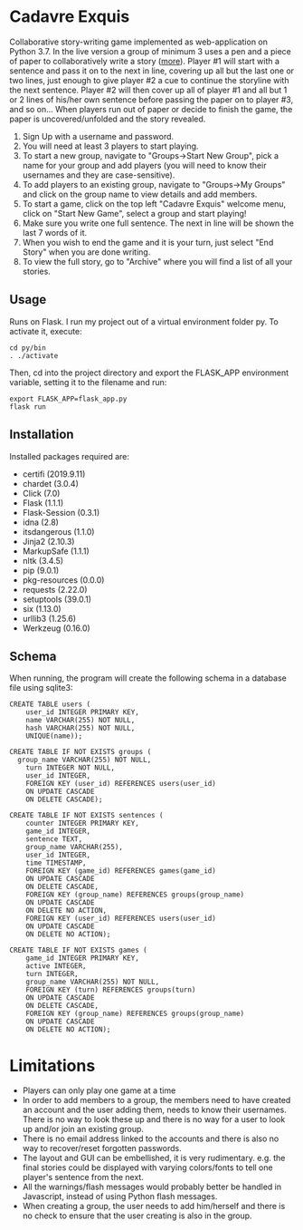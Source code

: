 # Cadavre Exquis
Collaborative story-writing game implemented as web-application on Python 3.7.
In the live version a group of minimum 3 uses a pen and a piece of paper to collaboratively write a story ([more](https://en.wikipedia.org/wiki/Exquisite_corpse)).
Player #1 will start with a sentence and pass it on to the next in line, covering up
all but the last one or two lines, just enough to give player #2 a cue to continue the storyline with
the next sentence. Player #2 will then cover up all of player #1 and all but 1 or 2 lines of his/her
own sentence before passing the paper on to player #3, and so on...
When players run out of paper or decide to finish the game, the paper is uncovered/unfolded and the
story revealed.

1. Sign Up with a username and password.
2. You will need at least 3 players to start playing.
3. To start a new group, navigate to "Groups->Start New Group", pick a name for your group and add players (you will need to know their usernames and they are case-sensitive).
4. To add players to an existing group, navigate to "Groups->My Groups" and click on the group name to view details and add members.
5. To start a game, click on the top left "Cadavre Exquis" welcome menu, click on "Start New Game", select a group and start playing!
6. Make sure you write one full sentence. The next in line will be shown the last 7 words of it.
7. When you wish to end the game and it is your turn, just select "End Story" when you are done writing.
8. To view the full story, go to "Archive" where you will find a list of all your stories.

## Usage
Runs on Flask. I run my project out of a virtual environment folder py. To activate it, execute:
```
cd py/bin
. ./activate
```

Then, cd into the project directory and export the FLASK_APP environment variable, setting it to the filename and run:
```
export FLASK_APP=flask_app.py
flask run
```

## Installation

Installed packages required are:
* certifi (2019.9.11)
* chardet (3.0.4)
* Click (7.0)
* Flask (1.1.1)
* Flask-Session (0.3.1)
* idna (2.8)
* itsdangerous (1.1.0)
* Jinja2 (2.10.3)
* MarkupSafe (1.1.1)
* nltk (3.4.5)
* pip (9.0.1)
* pkg-resources (0.0.0)
* requests (2.22.0)
* setuptools (39.0.1)
* six (1.13.0)
* urllib3 (1.25.6)
* Werkzeug (0.16.0)

## Schema
When running, the program will create the following schema in a database file using sqlite3:

    CREATE TABLE users (
    	user_id INTEGER PRIMARY KEY,
	    name VARCHAR(255) NOT NULL,
	    hash VARCHAR(255) NOT NULL,
	    UNIQUE(name));

    CREATE TABLE IF NOT EXISTS groups (
      group_name VARCHAR(255) NOT NULL,
    	turn INTEGER NOT NULL,
	    user_id INTEGER,
	    FOREIGN KEY (user_id) REFERENCES users(user_id)
	    ON UPDATE CASCADE
	    ON DELETE CASCADE);

    CREATE TABLE IF NOT EXISTS sentences (
    	counter INTEGER PRIMARY KEY,
	    game_id INTEGER,
	    sentence TEXT,
	    group_name VARCHAR(255),
	    user_id INTEGER,
	    time TIMESTAMP,
	    FOREIGN KEY (game_id) REFERENCES games(game_id)
	    ON UPDATE CASCADE
	    ON DELETE CASCADE,
	    FOREIGN KEY (group_name) REFERENCES groups(group_name)
	    ON UPDATE CASCADE
	    ON DELETE NO ACTION,
	    FOREIGN KEY (user_id) REFERENCES users(user_id)
	    ON UPDATE CASCADE
	    ON DELETE NO ACTION);

    CREATE TABLE IF NOT EXISTS games (
	    game_id INTEGER PRIMARY KEY,
	    active INTEGER,
	    turn INTEGER,
	    group_name VARCHAR(255) NOT NULL,
	    FOREIGN KEY (turn) REFERENCES groups(turn)
	    ON UPDATE CASCADE
	    ON DELETE CASCADE,
	    FOREIGN KEY (group_name) REFERENCES groups(group_name)
	    ON UPDATE CASCADE
	    ON DELETE NO ACTION);

  # Limitations

  * Players can only play one game at a time
  * In order to add members to a group, the members need to have created an account and the user adding them,
  needs to know their usernames. There is no way to look these up and there is no way for a user to look up
  and/or join an existing group.
  * There is no email address linked to the accounts and there is also no way to recover/reset forgotten passwords.
  * The layout and GUI can be embellished, it is very rudimentary. e.g. the final stories could be displayed with
  varying colors/fonts to tell one player's sentence from the next.
  * All the warnings/flash messages would probably better be handled in Javascript, instead of using Python flash messages.
  * When creating a group, the user needs to add him/herself and there is no check to ensure that the user creating is also in the group.
